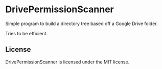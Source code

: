# DrivePermissionScanner

Simple program to build a directory tree based off a Google Drive folder.

Tries to be efficient.

## License

DrivePermissionScanner is licensed under the MIT license.